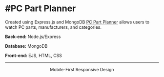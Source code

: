 #PC Part Planner
====================== 
Created using Express.js and MongoDB
[PC Part Planner](https://evening-cliffs-66150.herokuapp.com/categories) allows users to watch PC parts, manufacturers, and categories.

<strong>Back-end:</strong> Node.js/Express

<strong>Database:</strong> MongoDB

<strong>Front-end:</strong> EJS, HTML, CSS

--------------------------

<p align="center">Mobile-First Responsive Design</p>


